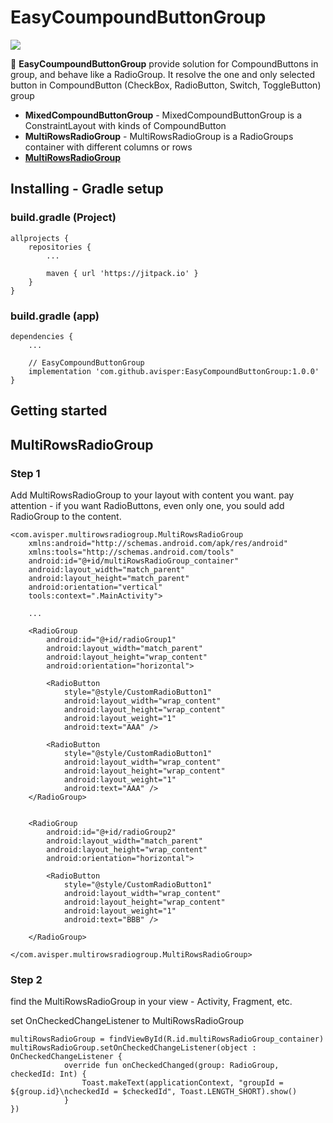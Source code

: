 # EasyCoumpoundButtonGroup
[![](https://jitpack.io/v/avisper/EasyCompoundButtonGroup.svg)](https://jitpack.io/#avisper/EasyCompoundButtonGroup)

:vertical_traffic_light: **EasyCoumpoundButtonGroup** provide solution for CompoundButtons in group, and behave like a RadioGroup. It resolve the one and only selected button in CompoundButton (CheckBox, RadioButton, Switch, ToggleButton) group


* **MixedCompoundButtonGroup** - MixedCompoundButtonGroup is a ConstraintLayout with kinds of CompoundButton
* **MultiRowsRadioGroup** -  MultiRowsRadioGroup is a RadioGroups container with different columns or rows
* [**MultiRowsRadioGroup**](#MultiRowsRadioGroup)

## Installing - Gradle setup

### build.gradle (Project)
```
allprojects {
    repositories {
        ...
        
        maven { url 'https://jitpack.io' }
    }
}
```

### build.gradle (app)
```
dependencies {
    ...
    
    // EasyCompoundButtonGroup
    implementation 'com.github.avisper:EasyCompoundButtonGroup:1.0.0'
}
```


## Getting started

## MultiRowsRadioGroup
### Step 1
Add MultiRowsRadioGroup to your layout with content you want.
pay attention - if you want RadioButtons, even only one, you sould add RadioGroup to the content.
```
<com.avisper.multirowsradiogroup.MultiRowsRadioGroup 
    xmlns:android="http://schemas.android.com/apk/res/android"
    xmlns:tools="http://schemas.android.com/tools"
    android:id="@+id/multiRowsRadioGroup_container"
    android:layout_width="match_parent"
    android:layout_height="match_parent"
    android:orientation="vertical"
    tools:context=".MainActivity">
    
    ...

    <RadioGroup
        android:id="@+id/radioGroup1"
        android:layout_width="match_parent"
        android:layout_height="wrap_content"
        android:orientation="horizontal">

        <RadioButton
            style="@style/CustomRadioButton1"
            android:layout_width="wrap_content"
            android:layout_height="wrap_content"
            android:layout_weight="1"
            android:text="AAA" />

        <RadioButton
            style="@style/CustomRadioButton1"
            android:layout_width="wrap_content"
            android:layout_height="wrap_content"
            android:layout_weight="1"
            android:text="AAA" />
    </RadioGroup>

 
    <RadioGroup
        android:id="@+id/radioGroup2"
        android:layout_width="match_parent"
        android:layout_height="wrap_content"
        android:orientation="horizontal">

        <RadioButton
            style="@style/CustomRadioButton1"
            android:layout_width="wrap_content"
            android:layout_height="wrap_content"
            android:layout_weight="1"
            android:text="BBB" />

    </RadioGroup>
 
</com.avisper.multirowsradiogroup.MultiRowsRadioGroup>
```

### Step 2
find the MultiRowsRadioGroup in your view - Activity, Fragment, etc.

set OnCheckedChangeListener to  MultiRowsRadioGroup
```
multiRowsRadioGroup = findViewById(R.id.multiRowsRadioGroup_container)
multiRowsRadioGroup.setOnCheckedChangeListener(object : OnCheckedChangeListener {
            override fun onCheckedChanged(group: RadioGroup, checkedId: Int) {
                Toast.makeText(applicationContext, "groupId = ${group.id}\ncheckedId = $checkedId", Toast.LENGTH_SHORT).show()
            }
})
```
